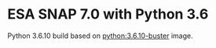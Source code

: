 # ESA SNAP 7.0 with Python 3.6

Python 3.6.10 build based on [python:3.6.10-buster](https://hub.docker.com/_/python) image.




